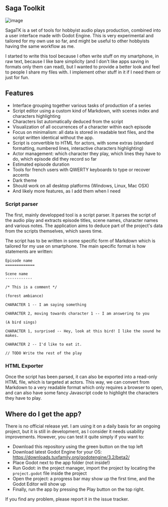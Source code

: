 Saga Toolkit
------------

![image](https://user-images.githubusercontent.com/1311555/70381691-d3cc2d00-1946-11ea-8a59-f015c564d956.png)

SagaTK is a set of tools for hobbyist audio plays production, combined into a user interface made with Godot Engine.
This is very experimental and tailored for my own use so far, and might be useful to other hobbyists having the same workflow as me.

I started to write this tool because I often write stuff on my smartphone, in raw text, because I like bare simplicity (and I don't like apps saving in formats only them can read), but I wanted to provide a better look and feel to people I share my files with. I implement other stuff in it if I need them or just for fun.

Features
----------

- Interface grouping together various tasks of production of a series
- Script editor using a custom kind of Markdown, with scenes index and characters highlighting
- Characters list automatically deduced from the script
- Visualization of all occurrences of a character within each episode
- Focus on minimalism: all data is stored in readable text files, and the script written identical without the app.
- Script is convertible to HTML for actors, with some extras (standard formatting, numbered lines, interactive characters highlighting)
- Actor management: which character they play, which lines they have to do, which episode did they record so far
- Estimated episode duration
- Tools for french users with QWERTY keyboards to type or recover accents
- Dark theme
- Should work on all desktop platforms (Windows, Linux, Mac OSX)
- And likely more features, as I add them when I need

### Script parser

The first, mainly developped tool is a script parser.
It parses the script of the audio play and extracts episode titles, scene names, character names and various notes. The application aims to deduce part of the project's data from the scripts themselves, which saves time.

The script has to be written in some specific form of Markdown which is tailored for my use on smartphone. The main specific format is how statements are written:

```
Episode name 
=============

Scene name
------------

/* This is a comment */

(forest ambiance)

CHARACTER 1 -- I am saying something

CHARACTER 2, moving towards character 1 -- I am answering to you

(A bird sings)

CHARACTER 1, surprised -- Hey, look at this bird! I like the sound he makes.

CHARACTER 2 -- I'd like to eat it.

// TODO Write the rest of the play

```

### HTML Exporter

Once the script has been parsed, it can also be exported into a read-only HTML file, which is targeted at actors. This way, we can convert from Markdown to a very readable format which only requires a browser to open, and can also have some fancy Javascript code to highlight the characters they have to play.


Where do I get the app?
-------------------------

There is no official release yet. I am using it on a daily basis for an ongoing project, but it is still in development, as I consider it needs usability improvements. However, you can test it quite simply if you want to:

- Download this repository using the green button on the top left
- Download latest Godot Engine for your OS: https://downloads.tuxfamily.org/godotengine/3.2/beta2/
- Place Godot next to the app folder (not inside!)
- Run Godot: in the project manager, import the project by locating the `project.godot` file inside the project
- Open the project: a progress bar may show up the first time, and the Godot Editor will show up
- Finally, run the app by pressing the Play button on the top right.

If you find any problem, please report it in the issue tracker.
